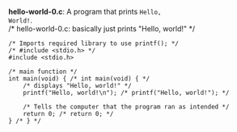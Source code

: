 **hello-world-0.c**: A program that prints <code>Hello, World!</code>.   
    /* hello-world-0.c: basically just prints "Hello, world!" */
    
    /* Imports required library to use printf(); */
    /* #include <stdio.h> */
    #include <stdio.h>
    
    /* main function */
    int main(void) { /* int main(void) { */
        /* displays "Hello, world!" */
        printf("Hello, world!\n"); /* printf("Hello, world!"); */
  
        /* Tells the computer that the program ran as intended */
        return 0; /* return 0; */
    } /* } */
